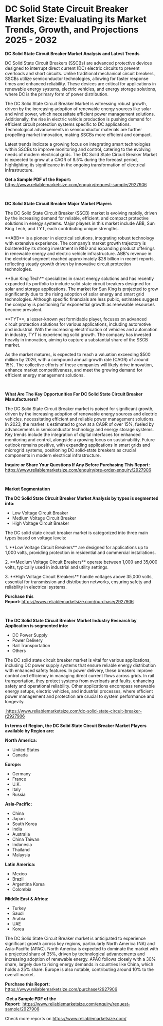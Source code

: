 <p><h1>DC Solid State Circuit Breaker Market Size: Evaluating its Market Trends, Growth, and Projections 2025 - 2032</h1></p><p><strong>DC Solid State Circuit Breaker Market Analysis and Latest Trends</strong></p>
<p><p>DC Solid State Circuit Breakers (SSCBs) are advanced protective devices designed to interrupt direct current (DC) electric circuits to prevent overloads and short circuits. Unlike traditional mechanical circuit breakers, SSCBs utilize semiconductor technologies, allowing for faster response times and enhanced reliability. These devices are critical for applications in renewable energy systems, electric vehicles, and energy storage solutions, where DC is the primary form of power distribution.</p><p>The DC Solid State Circuit Breaker Market is witnessing robust growth, driven by the increasing adoption of renewable energy sources like solar and wind power, which necessitate efficient power management solutions. Additionally, the rise in electric vehicle production is pushing demand for efficient circuit protection systems specific to DC applications. Technological advancements in semiconductor materials are further propelling market innovation, making SSCBs more efficient and compact.</p><p>Latest trends indicate a growing focus on integrating smart technologies within SSCBs to improve monitoring and control, catering to the evolving needs of modern electrical grids. The DC Solid State Circuit Breaker Market is expected to grow at a CAGR of 8.5% during the forecast period, highlighting its significance in the ongoing transformation of electrical infrastructure.</p></p>
<p><strong>Get a Sample PDF of the Report:&nbsp;</strong> <a href="https://www.reliablemarketsize.com/enquiry/request-sample/2927906?utm_campaign=2520&utm_medium=2&utm_source=Github&utm_content=ia&utm_term=12032025&utm_id=dc-solid-state-circuit-breaker">https://www.reliablemarketsize.com/enquiry/request-sample/2927906</a></p>
<p>&nbsp;</p>
<p><strong>DC Solid State Circuit Breaker Major Market Players</strong></p>
<p><p>The DC Solid State Circuit Breaker (SSCB) market is evolving rapidly, driven by the increasing demand for reliable, efficient, and compact protective solutions in energy systems. Major players in this market include ABB, Sun King Tech, and TYT, each contributing unique strengths.</p><p>**ABB** is a pioneer in electrical solutions, integrating robust technology with extensive experience. The company’s market growth trajectory is bolstered by its strong investment in R&D and expanding product offerings in renewable energy and electric vehicle infrastructure. ABB's revenue in the electrical segment reached approximately $28 billion in recent reports, reflecting steady growth driven by innovative circuit protection technologies.</p><p>**Sun King Tech** specializes in smart energy solutions and has recently expanded its portfolio to include solid state circuit breakers designed for solar and storage applications. The market for Sun King is projected to grow significantly due to the rising adoption of solar energy and smart grid technologies. Although specific financials are less public, estimates suggest the company is positioning for exponential growth as renewable resources become prevalent.</p><p>**TYT**, a lesser-known yet formidable player, focuses on advanced circuit protection solutions for various applications, including automotive and industrial. With the increasing electrification of vehicles and automation in industry, TYT is experiencing solid growth. The company has invested heavily in innovation, aiming to capture a substantial share of the SSCB market.</p><p>As the market matures, is expected to reach a valuation exceeding $500 million by 2026, with a compound annual growth rate (CAGR) of around 15%. The collective efforts of these companies will likely drive innovation, enhance market competitiveness, and meet the growing demand for efficient energy management solutions.</p></p>
<p>&nbsp;</p>
<p><strong>What Are The Key Opportunities For DC Solid State Circuit Breaker Manufacturers?</strong></p>
<p><p>The DC Solid State Circuit Breaker market is poised for significant growth, driven by the increasing adoption of renewable energy sources and electric vehicles, necessitating efficient and reliable power management solutions. In 2023, the market is estimated to grow at a CAGR of over 15%, fueled by advancements in semiconductor technology and energy storage systems. Key trends include the integration of digital interfaces for enhanced monitoring and control, alongside a growing focus on sustainability. Future outlook remains positive, with expanding applications in smart grids and microgrid systems, positioning DC solid-state breakers as crucial components in modern electrical infrastructure.</p></p>
<p><strong>Inquire or Share Your Questions If Any Before Purchasing This Report:</strong> <a href="https://www.reliablemarketsize.com/enquiry/pre-order-enquiry/2927906?utm_campaign=2520&utm_medium=2&utm_source=Github&utm_content=ia&utm_term=12032025&utm_id=dc-solid-state-circuit-breaker">https://www.reliablemarketsize.com/enquiry/pre-order-enquiry/2927906</a></p>
<p>&nbsp;</p>
<p><strong>Market Segmentation</strong></p>
<p><strong>The DC Solid State Circuit Breaker Market Analysis by types is segmented into:</strong></p>
<p><ul><li>Low Voltage Circuit Breaker</li><li>Medium Voltage Circuit Breaker</li><li>High Voltage Circuit Breaker</li></ul></p>
<p><p>The DC solid state circuit breaker market is categorized into three main types based on voltage levels: </p><p>1. **Low Voltage Circuit Breakers** are designed for applications up to 1,000 volts, providing protection in residential and commercial installations.</p><p>2. **Medium Voltage Circuit Breakers** operate between 1,000 and 35,000 volts, typically used in industrial and utility settings.</p><p>3. **High Voltage Circuit Breakers** handle voltages above 35,000 volts, essential for transmission and distribution networks, ensuring safety and reliability in electrical systems.</p></p>
<p><strong>Purchase this Report:&nbsp;</strong><a href="https://www.reliablemarketsize.com/purchase/2927906?utm_campaign=2520&utm_medium=2&utm_source=Github&utm_content=ia&utm_term=12032025&utm_id=dc-solid-state-circuit-breaker">https://www.reliablemarketsize.com/purchase/2927906</a></p>
<p>&nbsp;</p>
<p><strong>The DC Solid State Circuit Breaker Market Industry Research by Application is segmented into:</strong></p>
<p><ul><li>DC Power Supply</li><li>Power Delivery</li><li>Rail Transportation</li><li>Others</li></ul></p>
<p><p>The DC solid state circuit breaker market is vital for various applications, including DC power supply systems that ensure reliable energy distribution with enhanced safety features. In power delivery, these breakers improve control and efficiency in managing direct current flows across grids. In rail transportation, they protect systems from overloads and faults, enhancing safety and operational reliability. Other applications encompass renewable energy setups, electric vehicles, and industrial processes, where efficient power management and protection are crucial to system performance and longevity.</p></p>
<p><a href="https://www.reliablemarketsize.com/dc-solid-state-circuit-breaker-r2927906?utm_campaign=2520&utm_medium=2&utm_source=Github&utm_content=ia&utm_term=12032025&utm_id=dc-solid-state-circuit-breaker">&nbsp;https://www.reliablemarketsize.com/dc-solid-state-circuit-breaker-r2927906</a></p>
<p><strong>In terms of Region, the DC Solid State Circuit Breaker Market Players available by Region are:</strong></p>
<p>
    <p> <strong> North America: </strong>
        <ul>
            <li>United States</li>
            <li>Canada</li>
        </ul>
        </p> 
    <p> <strong> Europe: </strong>
        <ul>
            <li>Germany</li>
            <li>France</li>
            <li>U.K.</li>
            <li>Italy</li>
            <li>Russia</li>
        </ul>
        </p> 
    <p> <strong> Asia-Pacific: </strong>
        <ul>
            <li>China</li>
            <li>Japan</li>
            <li>South Korea</li>
            <li>India</li>
            <li>Australia</li>
            <li>China Taiwan</li>
            <li>Indonesia</li>
            <li>Thailand</li>
            <li>Malaysia</li>
        </ul>
        </p> 
    <p> <strong> Latin America: </strong>
        <ul>
            <li>Mexico</li>
            <li>Brazil</li>
            <li>Argentina Korea</li>
            <li>Colombia</li>
        </ul>
        </p> 
    <p> <strong> Middle East & Africa: </strong>
        <ul>
            <li>Turkey</li>
            <li>Saudi</li>
            <li>Arabia</li>
            <li>UAE</li>
            <li>Korea</li>
        </ul>
    </p>
    </p>
<p><p>The DC Solid State Circuit Breaker market is anticipated to experience significant growth across key regions, particularly North America (NA) and Asia-Pacific (APAC). North America is expected to dominate the market with a projected share of 35%, driven by technological advancements and increasing adoption of renewable energy. APAC follows closely with a 30% share, largely due to rising energy demands in countries like China, which holds a 25% share. Europe is also notable, contributing around 10% to the overall market.</p></p>
<p><strong>Purchase this Report: </strong><a href="https://www.reliablemarketsize.com/purchase/2927906?utm_campaign=2520&utm_medium=2&utm_source=Github&utm_content=ia&utm_term=12032025&utm_id=dc-solid-state-circuit-breaker">https://www.reliablemarketsize.com/purchase/2927906</a></p>
<p>&nbsp;<strong>Get a Sample PDF of the Report:&nbsp;&nbsp;</strong><a href="https://www.reliablemarketsize.com/enquiry/request-sample/2927906?utm_campaign=2520&utm_medium=2&utm_source=Github&utm_content=ia&utm_term=12032025&utm_id=dc-solid-state-circuit-breaker">https://www.reliablemarketsize.com/enquiry/request-sample/2927906</a></p>
<p><strong></strong></p>
<p>Check more reports on <a href="https://www.reliablemarketsize.com/?utm_campaign=2520&utm_medium=2&utm_source=Github&utm_content=ia&utm_term=12032025&utm_id=dc-solid-state-circuit-breaker">https://www.reliablemarketsize.com/</a></p>